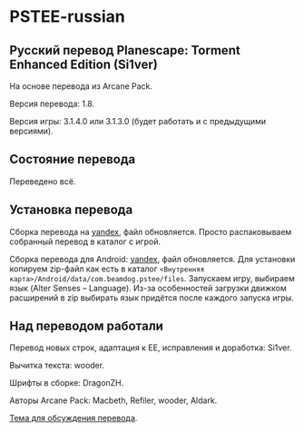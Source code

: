 PSTEE-russian
=============

Русский перевод Planescape: Torment Enhanced Edition (Si1ver)
-------------------------------------------------------------
На основе перевода из Arcane Pack.

Версия перевода: 1.8.

Версия игры: 3.1.4.0 или 3.1.3.0 (будет работать и с предыдущими версиями).

Состояние перевода
------------------
Переведено всё.

Установка перевода
------------------
Сборка перевода на [yandex](https://yadi.sk/d/gbht6Qxg3H2fXT), файл обновляется.
Просто распаковываем собранный перевод в каталог с игрой.

Сборка перевода для Android: [yandex](https://yadi.sk/d/2CjQ-AiOIRX_vQ), файл обновляется.
Для установки копируем zip-файл как есть в каталог `<Внутренняя карта>/Android/data/com.beamdog.pstee/files`. Запускаем игру, выбираем язык (Alter Senses – Language). Из-за особенностей загрузки движком расширений в zip выбирать язык придётся после каждого запуска игры.

Над переводом работали
----------------------
Перевод новых строк, адаптация к EE, исправления и доработка: Si1ver.

Вычитка текста: wooder.

Шрифты в сборке: DragonZH.

Авторы Arcane Pack: Macbeth, Refiler, wooder, Aldark.

[Тема для обсуждения перевода](http://www.arcanecoast.ru/forum/viewtopic.php?f=8&t=1045).
